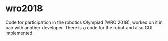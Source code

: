 # wro2018

Code for participation in the robotics Olympiad (WRO 2018), worked on it in pair with another developer.
There is a code for the robot and also GUI implemented.

